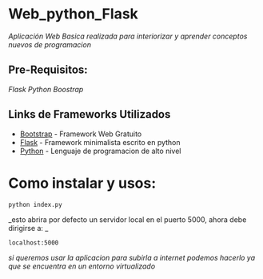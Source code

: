 # Web_python_Flask

_Aplicación Web Basica realizada para interiorizar y aprender conceptos nuevos de programacion_



## Pre-Requisitos:
_Flask_
_Python_
_Boostrap_



## Links de Frameworks Utilizados
* [Bootstrap](https://github.com/twbs/bootstrap) - Framework Web Gratuito
* [Flask](https://flask.palletsprojects.com/en/2.1.x/installation/) - Framework minimalista escrito en python
* [Python](https://www.python.org/) - Lenguaje de programacion de alto nivel

# Como instalar y usos:

```
python index.py
```
_esto abrira por defecto un servidor local en el puerto 5000, ahora debe dirigirse a: _

```
localhost:5000
```

_si queremos usar la aplicacion para subirla a internet podemos hacerlo ya que se encuentra en un entorno virtualizado_
